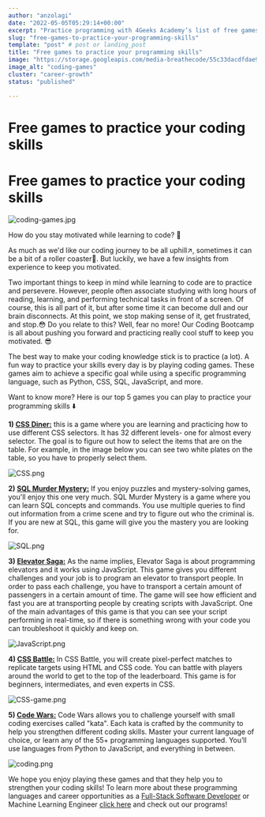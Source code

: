 ```yaml
---
author: "anzolagi"
date: "2022-05-05T05:29:14+00:00"
excerpt: "Practice programming with 4Geeks Academy’s list of free games. Improve your coding skills while having fun with interactive challenges."
slug: "free-games-to-practice-your-programming-skills"
template: "post" # post or landing_post
title: "Free games to practice your programming skills"
image: "https://storage.googleapis.com/media-breathecode/55c33dacdfdae9a3ffebd370ed87f865fe9ab15e80d25232bc88486eaebe582a"
image_alt: "coding-games"
cluster: "career-growth"
status: "published"

---
```

# Free games to practice your coding skills

# Free games to practice your coding skills

![coding-games.jpg](https://storage.googleapis.com/media-breathecode/55c33dacdfdae9a3ffebd370ed87f865fe9ab15e80d25232bc88486eaebe582a)

How do you stay motivated while learning to code? 🤔

As much as we'd like our coding journey to be all uphill↗️, sometimes it can be a bit of a roller coaster🎢. But luckily, we have a few insights from experience to keep you motivated. 

Two important things to keep in mind while learning to code are to practice and persevere. However, people often associate studying with long hours of reading, learning, and performing technical tasks in front of a screen. Of course, this is all part of it, but after some time it can become dull and our brain disconnects. At this point, we stop making sense of it, get frustrated, and stop.😳 Do you relate to this? Well, fear no more! Our Coding Bootcamp is all about pushing you forward and practicing really cool stuff to keep you motivated. 😎

The best way to make your coding knowledge stick is to practice (a lot). A fun way to practice your skills every day is by playing coding games. These games aim to achieve a specific goal while using a specific programming language, such as Python, CSS, SQL, JavaScript, and more. 

Want to know more? Here is our top 5 games you can play to practice your programming skills ⬇️

**1) [CSS Diner:](https://flukeout.github.io/)** this is a game where you are learning and practicing how to use different CSS selectors. It has 32 different levels- one for almost every selector. The goal is to figure out how to select the items that are on the table. For example, in the image below you can see two white plates on the table, so you have to properly select them. 

 ![CSS.png](https://storage.googleapis.com/media-breathecode/7949c5e8b36c3a55b4555c6b3d5452b2bfdd9511a48e708a50f272b7eec2fd4d)

**2) [SQL Murder Mystery:](https://mystery.knightlab.com/)** If you enjoy puzzles and mystery-solving games, you'll enjoy this one very much. SQL Murder Mystery is a game where you can learn SQL concepts and commands. You use multiple queries to find out information from a crime scene and try to figure out who the criminal is. If you are new at SQL, this game will give you the mastery you are looking for.

![SQL.png](https://storage.googleapis.com/media-breathecode/2690aa17eb927d3c381dca5c962aafc5095a40cfe330e834c4d741f5a16d5405)

**3) [Elevator Saga:](https://play.elevatorsaga.com/)** As the name implies, Elevator Saga is about programming elevators and it works using JavaScript. This game gives you different challenges and your job is to program an elevator to transport people. In order to pass each challenge, you have to transport a certain amount of passengers in a certain amount of time. The game will see how efficient and fast you are at transporting people by creating scripts with JavaScript. One of the main advantages of this game is that you can see your script performing in real-time, so if there is something wrong with your code you can troubleshoot it quickly and keep on.

![JavaScript.png](https://storage.googleapis.com/media-breathecode/eadade6cb97177d319bf89d1577da9899241777b2577d683552b114a60d6eb12)

**4) [CSS Battle:](https://cssbattle.dev/)** In CSS Battle, you will create pixel-perfect matches to replicate targets using HTML and CSS code. You can battle with players around the world to get to the top of the leaderboard. This game is for beginners, intermediates, and even experts in CSS. 

![CSS-game.png](https://storage.googleapis.com/media-breathecode/9707950ca8c9b5fed735c782e32f2333f54aa512299c9019a4c4d6737d0cc3d2)

**5) [Code Wars:](https://www.codewars.com/)** Code Wars allows you to challenge yourself with small coding exercises called "kata". Each kata is crafted by the community to help you strengthen different coding skills. Master your current language of choice, or learn any of the 55+ programming languages supported. You’ll use languages from Python to JavaScript, and everything in between. 

![coding.png](https://storage.googleapis.com/media-breathecode/cdbe245edb2c76ec241f1426a39fa7d454850e4e44f17d6a6be9d0d3f9e043f6)

We hope you enjoy playing these games and that they help you to strengthen your coding skills! To learn more about these programming languages and career opportunities as a [Full-Stack Software Developer](https://4geeksacademy.com/us/full-stack-developer/full-stack-developer) or Machine Learning Engineer [click here](https://4geeksacademy.com/) and check out our programs!


